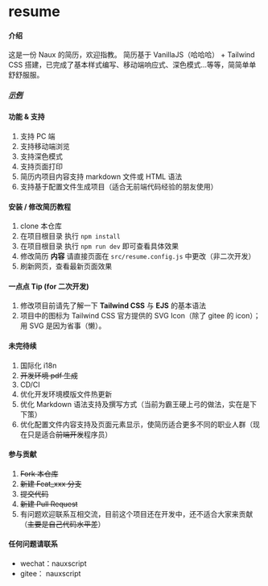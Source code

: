 # resume

#### 介绍

这是一份 Naux 的简历，欢迎指教。
简历基于 VanillaJS（哈哈哈） +  Tailwind CSS 搭建，已完成了基本样式编写、移动端响应式、深色模式...等等，简简单单舒舒服服。

##### [示例](https://nauxscript.gitee.io/resume/)

#### 功能 & 支持

1. 支持 PC 端
2. 支持移动端浏览
3. 支持深色模式
4. 支持页面打印
5. 简历内项目内容支持 markdown 文件或 HTML 语法
6. 支持基于配置文件生成项目（适合无前端代码经验的朋友使用）

#### 安装 / 修改简历教程

1.  clone 本仓库
2.  在项目根目录 执行 `npm install`
3.  在项目根目录 执行 `npm run dev` 即可查看具体效果
4.  修改简历 **内容** 请直接页面在 `src/resume.config.js` 中更改（非二次开发）
5.  刷新网页，查看最新页面效果

#### 一点点 Tip (for 二次开发)

1.  修改项目前请先了解一下 **Tailwind CSS** 与 **EJS** 的基本语法
2.  项目中的图标为 Tailwind CSS 官方提供的 SVG Icon（除了 gitee 的 icon）；用 SVG 是因为省事（懒）。

#### 未完待续

1. 国际化 i18n
2. ~~开发环境 pdf 生成~~
3. CD/CI
4. 优化开发环境模版文件热更新
5. 优化 Markdown 语法支持及撰写方式（当前为霸王硬上弓的做法，实在是下下策）
6. 优化配置文件内容支持及页面元素显示，使简历适合更多不同的职业人群（现在只是适合~~前端开发~~程序员）

#### 参与贡献

1.  ~~Fork 本仓库~~
2.  ~~新建 Feat_xxx 分支~~
3.  ~~提交代码~~
4.  ~~新建 Pull Request~~
5.  有问题欢迎联系互相交流，目前这个项目还在开发中，还不适合大家来贡献（~~主要是自己代码水平差~~）

#### 任何问题请联系

- wechat：nauxscript
- gitee： nauxscript